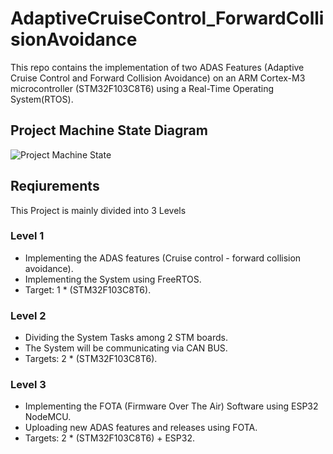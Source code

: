 # AdaptiveCruiseControl_ForwardCollisionAvoidance

This repo contains the implementation of two ADAS Features (Adaptive Cruise Control and Forward Collision Avoidance) on an ARM Cortex-M3 microcontroller (STM32F103C8T6) using a Real-Time Operating System(RTOS). 

## Project Machine State Diagram 

![Project Machine State](https://github.com/SeifAhmed25/AdaptiveCruiseControl_ForwardCollisionAvoidance/assets/64741466/50f93f94-153c-411f-a04a-53435cbd0cc4)

## Reqiurements 

This Project is mainly divided into 3 Levels 

### Level 1 
- Implementing the ADAS features (Cruise control - forward collision avoidance).
- Implementing the System using FreeRTOS.
- Target: 1 * (STM32F103C8T6).   

### Level 2 
- Dividing the System Tasks among 2 STM boards.
- The System will be communicating via CAN BUS.
- Targets: 2 * (STM32F103C8T6).  

### Level 3
- Implementing the FOTA (Firmware Over The Air) Software using ESP32 NodeMCU.
- Uploading new ADAS features and releases using FOTA. 
- Targets: 2 * (STM32F103C8T6) + ESP32.
